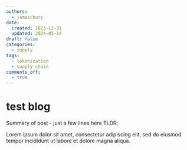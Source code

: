 ```yaml
---
authors:
  - jamescbury
date:
  created: 2023-12-31
  updated: 2024-05-14
draft: false
categories:
  - supply
tags:
  - tokenization
  - supply chain
comments_off: 
  - true
---
```



# test blog

Summary of post - just a few lines here TLDR;
<!-- more -->

Lorem ipsum dolor sit amet, consectetur adipiscing elit, sed do eiusmod
tempor incididunt ut labore et dolore magna aliqua.
